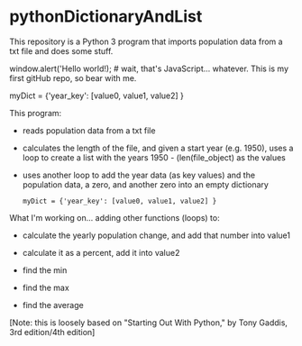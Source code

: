 # pythonDictionaryAndList
This repository is a Python 3 program that imports population data from a txt file and does some stuff.

window.alert('Hello world!);      # wait, that's JavaScript... whatever.
This is my first gitHub repo, so bear with me.

myDict = {'year_key': [value0, value1, value2] }

This program:

  - reads population data from a txt file
  
  - calculates the length of the file, and given a start year (e.g. 1950),
    uses a loop to create a list with the years 1950 - (len(file_object)
    as the values
    
  - uses another loop to add the year data (as key values) and the
    population data, a zero, and another zero into an empty dictionary
    
        myDict = {'year_key': [value0, value1, value2] }
    
 
 What I'm working on... adding other functions (loops) to:
 
 - calculate the yearly population change, and add that
   number into value1
   
 - calculate it as a percent, add it into value2
 
 - find the min
 - find the max
 - find the average
 
 [Note: this is loosely based on "Starting Out With Python," by Tony Gaddis, 3rd edition/4th edition]

 

